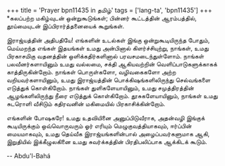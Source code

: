 +++
title = 'Prayer bpn11435 in தமிழ்'
tags = ['lang-ta', 'bpn11435']
+++
*கலப்பற்ற மகிழ்வுடன் ஒன்றுகூடுங்கள்; பின்னர் கூட்டத்தின் ஆரம்பத்தில், தூய்மையுடன் இப்பிரார்த்தனையைக் கூறுங்கள். 

இராஜ்யத்தின் அதிபதியே! எங்களின் உடல்கள் இங்கு ஒன்றுகூடியிருந்த போதும், மெய்மறந்த எங்கள் இதயங்கள் உமது அன்பினால் கிளர்ச்சியுற்று, நாங்கள், உமது பிரகாசமிகு வதனத்தின் ஒளிக்கதிர்களினால் பரவசமடைந்துள்ளோம். நாங்கள் பலவீனர்களாயினும் உமது வல்லமை, சக்தி ஆகியவற்றின் வெளிப்பாடுகளுக்காகக் காத்திருகின்றோம். நாங்கள் பொருள்களோ, வழிவகைகளோ அற்ற வறியவர்களாயினும், உமது இராஜ்யத்தின் பொக்கிஷங்களிலிருந்து செல்வங்களை எடுத்துக் கொள்கிறோம். நாங்கள் துளிகளேயாயினும், உமது சமுத்திரத்தின் ஆழங்களிலிருந்து நீரை எடுத்துக் கொள்கிறோம். தூசுகளேயாயினும், நாங்கள் உமது சுடரொளி வீசிடும் கதிரவனின் மகிமையில் பிரகாசிக்கின்றோம். 

எங்களின் போஷகரே! உமது உதவியினை அனுப்பிடுவீராக, அதன்வழி இங்குக் கூடியிருக்கும் ஒவ்வொருவரும் ஓர் எரியும் மெழுகுவத்தியாகவும், ஈர்ப்பின் மையமாகவும், உமது தெய்வீக இராஜ்யங்களின்பால் அழைப்பவர்களுமாக ஆகி, இறுதியில் இக்கீழுலகினை உமது சுவர்க்கத்தின் பிரதிபலிப்பாக ஆக்கிடக் கூடும்.

-- Abdu'l-Bahá
